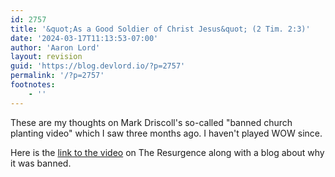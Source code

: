 ```yaml
---
id: 2757
title: '&quot;As a Good Soldier of Christ Jesus&quot; (2 Tim. 2:3)'
date: '2024-03-17T11:13:53-07:00'
author: 'Aaron Lord'
layout: revision
guid: 'https://blog.devlord.io/?p=2757'
permalink: '/?p=2757'
footnotes:
    - ''
---
```


These are my thoughts on Mark Driscoll's so-called "banned church planting video" which I saw three months ago. I haven't played WOW since.

Here is the <a href="http://theresurgence.com/md_blog_2007-04-28_banned_church_planting_video">link to the video</a> on The Resurgence along with a blog about why it was banned.
<div class="blogger-post-footer"><img src="https://blogger.googleusercontent.com/tracker/2602771351651662379-1643300808389170912?l=mustfollow.blogspot.com" alt="" width="1" height="1" /></div>